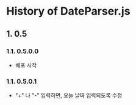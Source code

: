 # History of DateParser.js

## 1. 0.5

### 1.1. 0.5.0.0

- 배포 시작

### 1.1. 0.5.0.1

- "+" 나 "-" 입력하면, 오늘 날짜 입력되도록 수정
